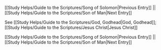 [[Study Helps/Guide to the Scriptures/Song of Solomon|Previous Entry]]  ||  [[Study Helps/Guide to the Scriptures/Son of Man|Next Entry]]

 See [[Study Helps/Guide to the Scriptures/God, Godhead|God, Godhead]]; [[Study Helps/Guide to the Scriptures/Jesus Christ|Jesus Christ]]

[[Study Helps/Guide to the Scriptures/Song of Solomon|Previous Entry]]  ||  [[Study Helps/Guide to the Scriptures/Son of Man|Next Entry]]